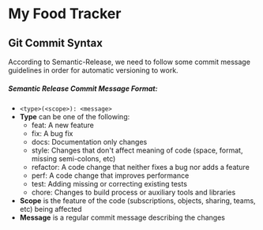 # My Food Tracker

## Git Commit Syntax
According to Semantic-Release, we need to follow some commit message guidelines in order for automatic versioning to work.   
  ##### Semantic Release Commit Message Format:
  - ```<type>(<scope>): <message>```
  - <strong>Type</strong> can be one of the following:
    - feat: A new feature
    - fix: A bug fix
    - docs: Documentation only changes
    - style: Changes that don't affect meaning of code (space, format, missing semi-colons, etc)
    - refactor: A code change that neither fixes a bug nor adds a feature
    - perf: A code change that improves performance
    - test: Adding missing or correcting existing tests
    - chore: Changes to build process or auxiliary tools and libraries
  - <strong>Scope</strong> is the feature of the code (subscriptions, objects, sharing, teams, etc) being affected
  - <strong>Message</strong> is a regular commit message describing the changes
